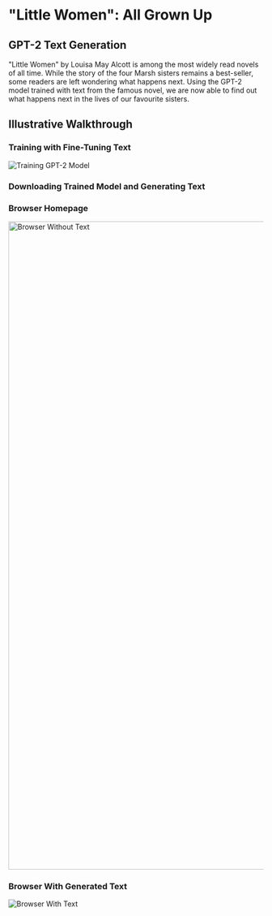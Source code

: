 # "Little Women": All Grown Up

## GPT-2 Text Generation
"Little Women" by Louisa May Alcott is among the most widely read novels of all time. While the story of the four Marsh sisters remains a best-seller, some readers are left wondering what happens next. Using the GPT-2 model trained with text from the famous novel, we are now able to find out what happens next in the lives of our favourite sisters.

## Illustrative Walkthrough
### Training with Fine-Tuning Text
![Training GPT-2 Model](https://user-images.githubusercontent.com/58890196/152674448-71c511d7-ef31-4025-ba8a-19cd7608e648.png)

### Downloading Trained Model and Generating Text


### Browser Homepage
<img width="1277" alt="Browser Without Text" src="https://user-images.githubusercontent.com/58890196/152674459-dcbc3576-d2cf-4cc3-9fda-31d85cb2a820.png">

### Browser With Generated Text
![Browser With Text](https://user-images.githubusercontent.com/58890196/152674457-f8434b96-9095-4db5-b992-459604934b95.png)
